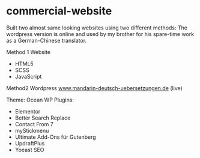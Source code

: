 # commercial-website
Built two almost same looking websites using two different methods: The wordpress version is online and used by my brother for his spare-time work as a German-Chinese translator.

Method 1
Website 
- HTML5
- SCSS
- JavaScript



Method2
Wordpress 
www.mandarin-deutsch-uebersetzungen.de (live)

Theme: Ocean WP
Plugins:
- Elementor
- Better Search Replace
- Contact From 7
- myStickmenu
- Ultimate Add-Ons für Gutenberg
- UpdraftPlus
- Yoeast SEO

